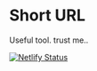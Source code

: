 # Short URL
Useful tool. trust me..

[![Netlify Status](https://api.netlify.com/api/v1/badges/739da6bd-715b-4dba-befa-85fdc6f01a71/deploy-status)](https://app.netlify.com/sites/tool-shorturl/deploys)
